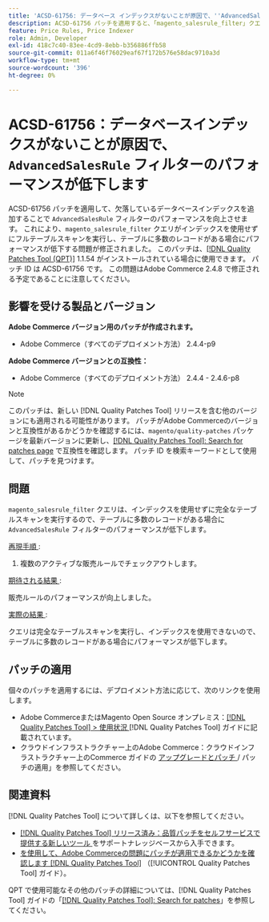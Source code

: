 ```yaml
---
title: 'ACSD-61756: データベース インデックスがないことが原因で、''AdvancedSalesRule'' フィルターのパフォーマンスが低下しています'
description: ACSD-61756 パッチを適用すると、「magento_salesrule_filter」クエリがインデックスを使用せずにフルテーブルスキャンを実行し、大量のレコードを処理する際のパフォーマンスの低下につながるAdobe Commerceの問題を修正できます。 このパッチにより、「AdvancedSalesRule」フィルターに欠落しているデータベースインデックスが追加され、パフォーマンスが向上します。
feature: Price Rules, Price Indexer
role: Admin, Developer
exl-id: 418c7c40-83ee-4cd9-8ebb-b356886ffb58
source-git-commit: 011a6f46f76029eaf67f172b576e58dac9710a3d
workflow-type: tm+mt
source-wordcount: '396'
ht-degree: 0%

---
```


# ACSD-61756：データベースインデックスがないことが原因で、`AdvancedSalesRule` フィルターのパフォーマンスが低下します

ACSD-61756 パッチを適用して、欠落しているデータベースインデックスを追加することで `AdvancedSalesRule` フィルターのパフォーマンスを向上させます。 これにより、`magento_salesrule_filter` クエリがインデックスを使用せずにフルテーブルスキャンを実行し、テーブルに多数のレコードがある場合にパフォーマンスが低下する問題が修正されました。 このパッチは、[[!DNL Quality Patches Tool (QPT)]](https://experienceleague.adobe.com/en/docs/commerce-operations/tools/quality-patches-tool/quality-patches-tool-to-self-serve-quality-patches) 1.1.54 がインストールされている場合に使用できます。 パッチ ID は ACSD-61756 です。 この問題はAdobe Commerce 2.4.8 で修正される予定であることに注意してください。

## 影響を受ける製品とバージョン

**Adobe Commerce バージョン用のパッチが作成されます。**

* Adobe Commerce（すべてのデプロイメント方法） 2.4.4-p9

**Adobe Commerce バージョンとの互換性：**

* Adobe Commerce（すべてのデプロイメント方法） 2.4.4 - 2.4.6-p8

>[!NOTE]
>
>このパッチは、新しい [!DNL Quality Patches Tool] リリースを含む他のバージョンにも適用される可能性があります。 パッチがAdobe Commerceのバージョンと互換性があるかどうかを確認するには、`magento/quality-patches` パッケージを最新バージョンに更新し、[[!DNL Quality Patches Tool]: Search for patches page](https://experienceleague.adobe.com/tools/commerce-quality-patches/index.html) で互換性を確認します。 パッチ ID を検索キーワードとして使用して、パッチを見つけます。

## 問題

`magento_salesrule_filter` クエリは、インデックスを使用せずに完全なテーブルスキャンを実行するので、テーブルに多数のレコードがある場合に `AdvancedSalesRule` フィルターのパフォーマンスが低下します。

<u> 再現手順 </u>:

1. 複数のアクティブな販売ルールでチェックアウトします。

<u> 期待される結果 </u>:

販売ルールのパフォーマンスが向上しました。

<u> 実際の結果 </u>:

クエリは完全なテーブルスキャンを実行し、インデックスを使用できないので、テーブルに多数のレコードがある場合にパフォーマンスが低下します。

## パッチの適用

個々のパッチを適用するには、デプロイメント方法に応じて、次のリンクを使用します。

* Adobe CommerceまたはMagento Open Source オンプレミス：[[!DNL Quality Patches Tool] > 使用状況 ](/help/tools/quality-patches-tool/usage.md)[!DNL Quality Patches Tool] ガイドに記載されています。
* クラウドインフラストラクチャー上のAdobe Commerce：クラウドインフラストラクチャー上のCommerce ガイドの [ アップグレードとパッチ ](https://experienceleague.adobe.com/docs/commerce-cloud-service/user-guide/develop/upgrade/apply-patches.html)/ パッチの適用」を参照してください。

## 関連資料

[!DNL Quality Patches Tool] について詳しくは、以下を参照してください。

* [[!DNL Quality Patches Tool]  リリース済み：品質パッチをセルフサービスで提供する新しいツール ](https://experienceleague.adobe.com/en/docs/commerce-operations/tools/quality-patches-tool/quality-patches-tool-to-self-serve-quality-patches) をサポートナレッジベースから入手できます。
* [ を使用して、Adobe Commerceの問題にパッチが適用できるかどうかを確認します  [!DNL Quality Patches Tool]](/help/tools/quality-patches-tool/patches-available-in-qpt/check-patch-for-magento-issue-with-magento-quality-patches.md) （[!UICONTROL Quality Patches Tool] ガイド）。

QPT で使用可能なその他のパッチの詳細については、[!DNL Quality Patches Tool] ガイドの「[[!DNL Quality Patches Tool]: Search for patches](https://experienceleague.adobe.com/tools/commerce-quality-patches/index.html)」を参照してください。
